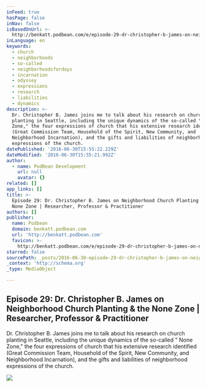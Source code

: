```yaml
---
inFeed: true
hasPage: false
inNav: false
isBasedOnUrl: >-
  http://benkatt.podbean.com/e/episode-29-dr-christopher-b-james-on-neighborhood-church-planting-the-none-zone-researcher-professor-practitioner/
inLanguage: en
keywords:
  - church
  - neighborhoods
  - so-called
  - neighborhoodsfordays
  - incarnation
  - odyssey
  - expressions
  - research
  - liabilities
  - dynamics
description: >-
  Dr. Christopher B. James joins me to talk about his research on church
  planting in Seattle, including the unique dynamics of the so-called " None
  Zone," the four expressions of church that his extensive research identified
  (Great Commission Team, Household of the Spirit, New Community, and
  Neighborhood Incarnation), and the gifts and liabilities of neighborhood
  expressions of the church.
datePublished: '2016-06-30T15:55:22.229Z'
dateModified: '2016-06-30T15:55:21.992Z'
author:
  - name: PodBean Development
    url: null
    avatar: {}
related: []
app_links: []
title: >-
  Episode 29: Dr. Christopher B. James on Neighborhood Church Planting & the
  None Zone | Researcher, Professor & Practitioner
authors: []
publisher:
  name: Podbean
  domain: benkatt.podbean.com
  url: 'http://benkatt.podbean.com'
  favicon: >-
    http://benkatt.podbean.com/e/episode-29-dr-christopher-b-james-on-neighborhood-church-planting-the-none-zone-researcher-professor-practitioner/-1
starred: false
sourcePath: _posts/2016-06-30-episode-29-dr-christopher-b-james-on-neighborhood-church.md
_context: 'http://schema.org'
_type: MediaObject

---
```

<article style=""><h1>Episode 29: Dr. Christopher B. James on Neighborhood Church Planting &amp; the None Zone | Researcher, Professor &amp; Practitioner</h1><p>Dr. Christopher B. James joins me to talk about his research on church planting in Seattle, including the unique dynamics of the so-called " None Zone," the four expressions of church that his extensive research identified (Great Commission Team, Household of the Spirit, New Community, and Neighborhood Incarnation), and the gifts and liabilities of neighborhood expressions of the church.</p><img src="http://benkatt.podbean.com/mf/web/75v4dg/headshot5.jpg" /></article>